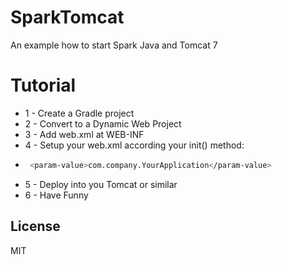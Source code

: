 SparkTomcat
===========

An example how to start Spark Java and Tomcat 7

# Tutorial
 - 1 - Create a Gradle project
 - 2 - Convert to a Dynamic Web Project
 - 3 - Add web.xml at WEB-INF
 - 4 - Setup your web.xml according your init() method:
 - ```sh
    <param-value>com.company.YourApplication</param-value> 
    ```
 - 5 - Deploy into you Tomcat or similar
 - 6 - Have Funny

License
----

MIT
